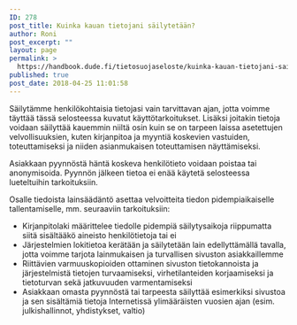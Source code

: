 ```yaml
---
ID: 278
post_title: Kuinka kauan tietojani säilytetään?
author: Roni
post_excerpt: ""
layout: page
permalink: >
  https://handbook.dude.fi/tietosuojaseloste/kuinka-kauan-tietojani-sailytetaan
published: true
post_date: 2018-04-25 11:01:58
---
```

Säilytämme henkilökohtaisia tietojasi vain tarvittavan ajan, jotta voimme täyttää tässä selosteessa kuvatut käyttötarkoitukset. Lisäksi joitakin tietoja voidaan säilyttää kauemmin niiltä osin kuin se on tarpeen laissa asetettujen velvollisuuksien, kuten kirjanpitoa ja myyntiä koskevien vastuiden, toteuttamiseksi ja niiden asianmukaisen toteuttamisen näyttämiseksi.

Asiakkaan pyynnöstä häntä koskeva henkilötieto voidaan poistaa tai anonymisoida. Pyynnön jälkeen tietoa ei enää käytetä selosteessa lueteltuihin tarkoituksiin.

Osalle tiedoista lainsäädäntö asettaa velvoitteita tiedon pidempiaikaiselle tallentamiselle, mm. seuraaviin tarkoituksiin:
<ul>
 	<li>Kirjanpitolaki määrittelee tiedolle pidempiä säilytysaikoja riippumatta siitä sisältääkö aineisto henkilötietoja tai ei</li>
 	<li>Järjestelmien lokitietoa kerätään ja säilytetään lain edellyttämällä tavalla, jotta voimme tarjota lainmukaisen ja turvallisen sivuston asiakkaillemme</li>
 	<li>Riittävien varmuuskopioiden ottaminen sivuston tietokannoista ja järjestelmistä tietojen turvaamiseksi, virhetilanteiden korjaamiseksi ja tietoturvan sekä jatkuvuuden varmentamiseksi</li>
 	<li>Asiakkaan omasta pyynnöstä tai tarpeesta säilyttää esimerkiksi sivustoa ja sen sisältämiä tietoja Internetissä ylimääräisten vuosien ajan (esim. julkishallinnot, yhdistykset, valtio)</li>
</ul>